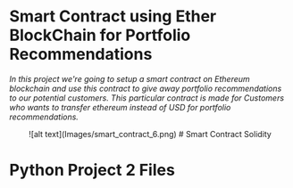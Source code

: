 # Smart Contract using Ether BlockChain for Portfolio Recommendations
*In this project we're going to setup a smart contract on Ethereum blockchain and use this contract to give away portfolio recommendations to our potential customers. This particular contract is made for Customers who wants to transfer ethereum instead of USD for portfolio recommendations.*

<p align="center">
![alt text](Images/smart_contract_6.png)
# Smart Contract Solidity

# Python Project 2 Files
